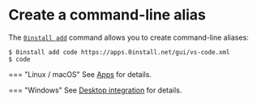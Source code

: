 # Create a command-line alias

The [`0install add`](../details/cli.md#add) command allows you to create command-line aliases:

```shell
$ 0install add code https://apps.0install.net/gui/vs-code.xml
$ code
```

=== "Linux / macOS"
    See [Apps](../details/apps.md) for details.

=== "Windows"
    See [Desktop integration](../details/desktop-integration.md) for details.
